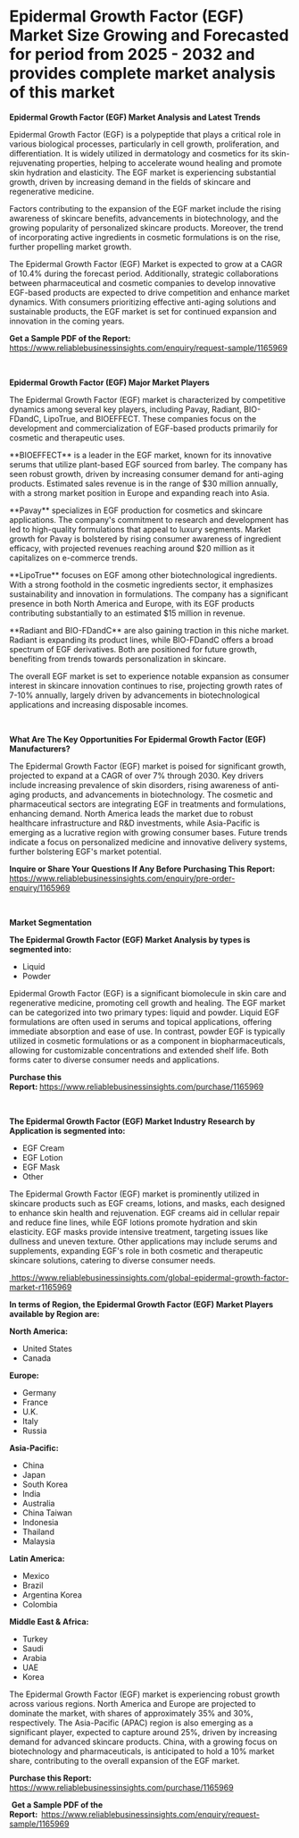 <p><h1>Epidermal Growth Factor (EGF) Market Size Growing and Forecasted for period from 2025 - 2032 and provides complete market analysis of this market</h1></p><p><strong>Epidermal Growth Factor (EGF) Market Analysis and Latest Trends</strong></p>
<p><p>Epidermal Growth Factor (EGF) is a polypeptide that plays a critical role in various biological processes, particularly in cell growth, proliferation, and differentiation. It is widely utilized in dermatology and cosmetics for its skin-rejuvenating properties, helping to accelerate wound healing and promote skin hydration and elasticity. The EGF market is experiencing substantial growth, driven by increasing demand in the fields of skincare and regenerative medicine. </p><p>Factors contributing to the expansion of the EGF market include the rising awareness of skincare benefits, advancements in biotechnology, and the growing popularity of personalized skincare products. Moreover, the trend of incorporating active ingredients in cosmetic formulations is on the rise, further propelling market growth. </p><p>The Epidermal Growth Factor (EGF) Market is expected to grow at a CAGR of 10.4% during the forecast period. Additionally, strategic collaborations between pharmaceutical and cosmetic companies to develop innovative EGF-based products are expected to drive competition and enhance market dynamics. With consumers prioritizing effective anti-aging solutions and sustainable products, the EGF market is set for continued expansion and innovation in the coming years.</p></p>
<p><strong>Get a Sample PDF of the Report:&nbsp;</strong> <a href="https://www.reliablebusinessinsights.com/enquiry/request-sample/1165969?utm_campaign=2224&utm_medium=2&utm_source=Github&utm_content=ia&utm_term=19042025&utm_id=epidermal-growth-factor-egf">https://www.reliablebusinessinsights.com/enquiry/request-sample/1165969</a></p>
<p>&nbsp;</p>
<p><strong>Epidermal Growth Factor (EGF) Major Market Players</strong></p>
<p><p>The Epidermal Growth Factor (EGF) market is characterized by competitive dynamics among several key players, including Pavay, Radiant, BIO-FDandC, LipoTrue, and BIOEFFECT. These companies focus on the development and commercialization of EGF-based products primarily for cosmetic and therapeutic uses.</p><p>**BIOEFFECT** is a leader in the EGF market, known for its innovative serums that utilize plant-based EGF sourced from barley. The company has seen robust growth, driven by increasing consumer demand for anti-aging products. Estimated sales revenue is in the range of $30 million annually, with a strong market position in Europe and expanding reach into Asia.</p><p>**Pavay** specializes in EGF production for cosmetics and skincare applications. The company's commitment to research and development has led to high-quality formulations that appeal to luxury segments. Market growth for Pavay is bolstered by rising consumer awareness of ingredient efficacy, with projected revenues reaching around $20 million as it capitalizes on e-commerce trends.</p><p>**LipoTrue** focuses on EGF among other biotechnological ingredients. With a strong foothold in the cosmetic ingredients sector, it emphasizes sustainability and innovation in formulations. The company has a significant presence in both North America and Europe, with its EGF products contributing substantially to an estimated $15 million in revenue.</p><p>**Radiant and BIO-FDandC** are also gaining traction in this niche market. Radiant is expanding its product lines, while BIO-FDandC offers a broad spectrum of EGF derivatives. Both are positioned for future growth, benefiting from trends towards personalization in skincare.</p><p>The overall EGF market is set to experience notable expansion as consumer interest in skincare innovation continues to rise, projecting growth rates of 7-10% annually, largely driven by advancements in biotechnological applications and increasing disposable incomes.</p></p>
<p>&nbsp;</p>
<p><strong>What Are The Key Opportunities For Epidermal Growth Factor (EGF) Manufacturers?</strong></p>
<p><p>The Epidermal Growth Factor (EGF) market is poised for significant growth, projected to expand at a CAGR of over 7% through 2030. Key drivers include increasing prevalence of skin disorders, rising awareness of anti-aging products, and advancements in biotechnology. The cosmetic and pharmaceutical sectors are integrating EGF in treatments and formulations, enhancing demand. North America leads the market due to robust healthcare infrastructure and R&D investments, while Asia-Pacific is emerging as a lucrative region with growing consumer bases. Future trends indicate a focus on personalized medicine and innovative delivery systems, further bolstering EGF's market potential.</p></p>
<p><strong>Inquire or Share Your Questions If Any Before Purchasing This Report:</strong> <a href="https://www.reliablebusinessinsights.com/enquiry/pre-order-enquiry/1165969?utm_campaign=2224&utm_medium=2&utm_source=Github&utm_content=ia&utm_term=19042025&utm_id=epidermal-growth-factor-egf">https://www.reliablebusinessinsights.com/enquiry/pre-order-enquiry/1165969</a></p>
<p>&nbsp;</p>
<p><strong>Market Segmentation</strong></p>
<p><strong>The Epidermal Growth Factor (EGF) Market Analysis by types is segmented into:</strong></p>
<p><ul><li>Liquid</li><li>Powder</li></ul></p>
<p><p>Epidermal Growth Factor (EGF) is a significant biomolecule in skin care and regenerative medicine, promoting cell growth and healing. The EGF market can be categorized into two primary types: liquid and powder. Liquid EGF formulations are often used in serums and topical applications, offering immediate absorption and ease of use. In contrast, powder EGF is typically utilized in cosmetic formulations or as a component in biopharmaceuticals, allowing for customizable concentrations and extended shelf life. Both forms cater to diverse consumer needs and applications.</p></p>
<p><strong>Purchase this Report:&nbsp;</strong><a href="https://www.reliablebusinessinsights.com/purchase/1165969?utm_campaign=2224&utm_medium=2&utm_source=Github&utm_content=ia&utm_term=19042025&utm_id=epidermal-growth-factor-egf">https://www.reliablebusinessinsights.com/purchase/1165969</a></p>
<p>&nbsp;</p>
<p><strong>The Epidermal Growth Factor (EGF) Market Industry Research by Application is segmented into:</strong></p>
<p><ul><li>EGF Cream</li><li>EGF Lotion</li><li>EGF Mask</li><li>Other</li></ul></p>
<p><p>The Epidermal Growth Factor (EGF) market is prominently utilized in skincare products such as EGF creams, lotions, and masks, each designed to enhance skin health and rejuvenation. EGF creams aid in cellular repair and reduce fine lines, while EGF lotions promote hydration and skin elasticity. EGF masks provide intensive treatment, targeting issues like dullness and uneven texture. Other applications may include serums and supplements, expanding EGF's role in both cosmetic and therapeutic skincare solutions, catering to diverse consumer needs.</p></p>
<p><a href="https://www.reliablebusinessinsights.com/global-epidermal-growth-factor-market-r1165969?utm_campaign=2224&utm_medium=2&utm_source=Github&utm_content=ia&utm_term=19042025&utm_id=epidermal-growth-factor-egf">&nbsp;https://www.reliablebusinessinsights.com/global-epidermal-growth-factor-market-r1165969</a></p>
<p><strong>In terms of Region, the Epidermal Growth Factor (EGF) Market Players available by Region are:</strong></p>
<p>
    <p> <strong> North America: </strong>
        <ul>
            <li>United States</li>
            <li>Canada</li>
        </ul>
        </p> 
    <p> <strong> Europe: </strong>
        <ul>
            <li>Germany</li>
            <li>France</li>
            <li>U.K.</li>
            <li>Italy</li>
            <li>Russia</li>
        </ul>
        </p> 
    <p> <strong> Asia-Pacific: </strong>
        <ul>
            <li>China</li>
            <li>Japan</li>
            <li>South Korea</li>
            <li>India</li>
            <li>Australia</li>
            <li>China Taiwan</li>
            <li>Indonesia</li>
            <li>Thailand</li>
            <li>Malaysia</li>
        </ul>
        </p> 
    <p> <strong> Latin America: </strong>
        <ul>
            <li>Mexico</li>
            <li>Brazil</li>
            <li>Argentina Korea</li>
            <li>Colombia</li>
        </ul>
        </p> 
    <p> <strong> Middle East & Africa: </strong>
        <ul>
            <li>Turkey</li>
            <li>Saudi</li>
            <li>Arabia</li>
            <li>UAE</li>
            <li>Korea</li>
        </ul>
    </p>
    </p>
<p><p>The Epidermal Growth Factor (EGF) market is experiencing robust growth across various regions. North America and Europe are projected to dominate the market, with shares of approximately 35% and 30%, respectively. The Asia-Pacific (APAC) region is also emerging as a significant player, expected to capture around 25%, driven by increasing demand for advanced skincare products. China, with a growing focus on biotechnology and pharmaceuticals, is anticipated to hold a 10% market share, contributing to the overall expansion of the EGF market.</p></p>
<p><strong>Purchase this Report: </strong><a href="https://www.reliablebusinessinsights.com/purchase/1165969?utm_campaign=2224&utm_medium=2&utm_source=Github&utm_content=ia&utm_term=19042025&utm_id=epidermal-growth-factor-egf">https://www.reliablebusinessinsights.com/purchase/1165969</a></p>
<p>&nbsp;<strong>Get a Sample PDF of the Report:&nbsp;&nbsp;</strong><a href="https://www.reliablebusinessinsights.com/enquiry/request-sample/1165969?utm_campaign=2224&utm_medium=2&utm_source=Github&utm_content=ia&utm_term=19042025&utm_id=epidermal-growth-factor-egf">https://www.reliablebusinessinsights.com/enquiry/request-sample/1165969</a></p>
<p><strong></strong></p>
<p><p></p><p></p><p></p></p>